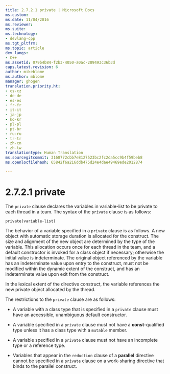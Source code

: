```yaml
---
title: 2.7.2.1 private | Microsoft Docs
ms.custom: 
ms.date: 11/04/2016
ms.reviewer: 
ms.suite: 
ms.technology:
- devlang-cpp
ms.tgt_pltfrm: 
ms.topic: article
dev_langs:
- C++
ms.assetid: 079b4b84-f2b3-4050-a0ac-289493c36b3d
caps.latest.revision: 6
author: mikeblome
ms.author: mblome
manager: ghogen
translation.priority.ht:
- cs-cz
- de-de
- es-es
- fr-fr
- it-it
- ja-jp
- ko-kr
- pl-pl
- pt-br
- ru-ru
- tr-tr
- zh-cn
- zh-tw
translationtype: Human Translation
ms.sourcegitcommit: 3168772cbb7e8127523bc2fc2da5cc9b4f59beb8
ms.openlocfilehash: 65842f6a216ddb475d24e4dae49469ede2012874

---
```

# 2.7.2.1 private
The `private` clause declares the variables in variable-list to be private to each thread in a team. The syntax of the `private` clause is as follows:  
  
```  
private(variable-list)  
```  
  
 The behavior of a variable specified in a `private` clause is as follows. A new object with automatic storage duration is allocated for the construct. The size and alignment of the new object are determined by the type of the variable. This allocation occurs once for each thread in the team, and a default constructor is invoked for a class object if necessary; otherwise the initial value is indeterminate.  The original object referenced by the variable has an indeterminate value upon entry to the construct, must not be modified within the dynamic extent of the construct, and has an indeterminate value upon exit from the construct.  
  
 In the lexical extent of the directive construct, the variable references the new private object allocated by the thread.  
  
 The restrictions to the `private` clause are as follows:  
  
-   A variable with a class type that is specified in a `private` clause must have an accessible, unambiguous default constructor.  
  
-   A variable specified in a `private` clause must not have a **const**-qualified type unless it has a class type with a `mutable` member.  
  
-   A variable specified in a `private` clause must not have an incomplete type or a reference type.  
  
-   Variables that appear in the `reduction` clause of a **parallel** directive cannot be specified in a `private` clause on a work-sharing directive that binds to the parallel construct.


<!--HONumber=Jan17_HO2-->


